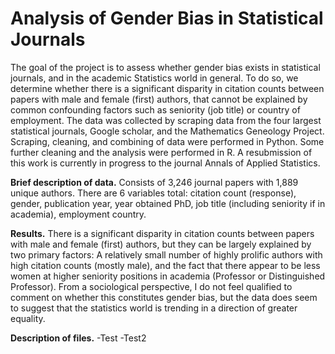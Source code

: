 # Analysis of Gender Bias in Statistical Journals
The goal of the project is to assess whether gender bias exists in statistical journals, and in the academic Statistics world in general. To do so, we determine whether there is a significant disparity in citation counts between papers with male and female (first) authors, that cannot be explained by common confounding factors such as seniority (job title) or country of employment. The data was collected by scraping data from the four largest statistical journals, Google scholar, and the Mathematics Geneology Project. Scraping, cleaning, and combining of data were performed in Python. Some further cleaning and the analysis were performed in R. A resubmission of this work is currently in progress to the journal Annals of Applied Statistics. 


**Brief description of data.**
Consists of 3,246 journal papers with 1,889 unique authors. There are 6 variables total: citation count (response), gender, publication year, year obtained PhD, job title (including seniority if in academia), employment country. 

**Results.** 
There is a significant disparity in citation counts between papers with male and female (first) authors, but they can be largely explained by two primary factors: A relatively small number of highly prolific authors with high citation counts (mostly male), and the fact that there appear to be less women at higher seniority positions in academia (Professor or Distinguished Professor). From a sociological perspective, I do not feel qualified to comment on whether this constitutes gender bias, but the data does seem to suggest that the statistics world is trending in a direction of greater equality. 

**Description of files.**
-Test
-Test2
